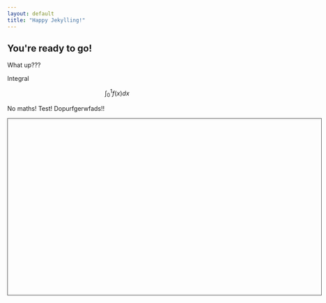 ```yaml
---
layout: default
title: "Happy Jekylling!"
---
```


## You're ready to go!

What up???

Integral

$$
\int_0^1f(x)dx
$$

No maths!
Test!
Dopurfgerwfads!!

<iframe src="" height="405" width="720" style="border: 1px solid #464646;" allowfullscreen="" allow="autoplay"></iframe>